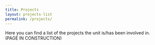 ```yaml
---
title: Projects
layout: projects-list
permalink: /projects/
---
```


Here you can find a list of the projects the unit is/has been involved in. (PAGE IN CONSTRUCTION)